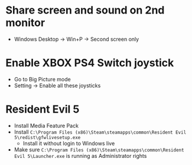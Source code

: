 Share screen and sound on 2nd monitor
=====
* Windows Desktop -> Win+P -> Second screen only

Enable XBOX PS4 Switch joystick
=====
* Go to Big Picture mode
* Setting -> Enable all these joysticks

Resident Evil 5
=====
* Install Media Feature Pack
* Install `C:\Program Files (x86)\Steam\steamapps\common\Resident Evil 5\redist\gfwlivesetup.exe`
    * Install it without login to Windows live
* Make sure `C:\Program Files (x86)\Steam\steamapps\common\Resident Evil 5\Launcher.exe` is running as Administrator rights
